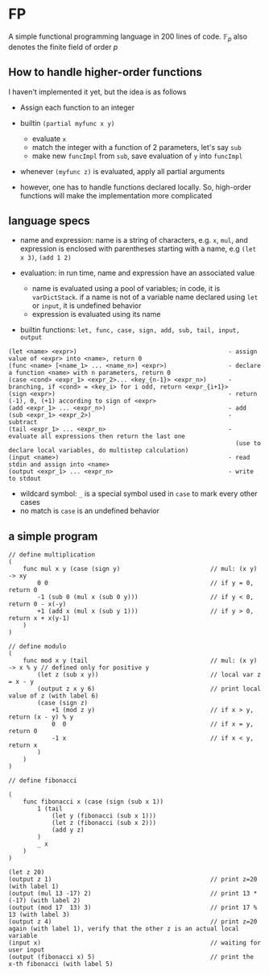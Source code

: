 # FP

A simple functional programming language in 200 lines of code. $\mathbb{F}_p$ also denotes the finite field of order $p$ 


## How to handle higher-order functions

I haven't implemented it yet, but the idea is as follows
- Assign each function to an integer
- builtin `(partial myfunc x y)`
    - evaluate `x`
    - match the integer with a function of 2 parameters, let's say `sub`
    - make new `funcImpl` from `sub`, save evaluation of `y` into `funcImpl`

- whenever `(myfunc z)` is evaluated, apply all partial arguments
- however, one has to handle functions declared locally. So, high-order functions will make the implementation more complicated


## language specs

- name and expression: name is a string of characters, e.g. `x`, `mul`, and expression is enclosed with parentheses starting with a name, e.g `(let x 3)`, `(add 1 2)`
- evaluation: in run time, name and expression have an associated value
    - name is evaluated using a pool of variables; in code, it is `varDictStack`. if a name is not of a variable name declared using `let` or `input`, it is undefined behavior
    - expression is evaluated using its name

- builtin functions: `let, func, case, sign, add, sub, tail, input, output`
```
(let <name> <expr>)                                          - assign value of <expr> into <name>, return 0
(func <name> [<name_1> ... <name_n>] <expr>)                 - declare a function <name> with n parameters, return 0
(case <cond> <expr_1> <expr_2>... <key_{n-1}> <expr_n>)      - branching, if <cond> = <key_i> for i odd, return <expr_{i+1}>
(sign <expr>)                                                - return (-1), 0, (+1) according to sign of <expr>
(add <expr_1> ... <expr_n>)                                  - add
(sub <expr_1> <expr_2>)                                      - subtract
(tail <expr_1> ... <expr_n>                                  - evaluate all expressions then return the last one
                                                               (use to declare local variables, do multistep calculation)
(input <name>)                                               - read stdin and assign into <name>
(output <expr_1> ... <expr_n>                                - write to stdout
```

- wildcard symbol: `_` is a special symbol used in `case` to mark every other cases
- no match is `case` is an undefined behavior

## a simple program

```
// define multiplication
(
    func mul x y (case (sign y)                         // mul: (x y) -> xy
        0 0                                             // if y = 0, return 0
        -1 (sub 0 (mul x (sub 0 y)))                    // if y < 0, return 0 - x(-y)
        +1 (add x (mul x (sub y 1)))                    // if y > 0, return x + x(y-1)
    )
)

// define modulo
(
    func mod x y (tail                                  // mul: (x y) -> x % y // defined only for positive y
        (let z (sub x y))                               // local var z = x - y
        (output z x y 6)                                // print local value of z (with label 6)
        (case (sign z)
            +1 (mod z y)                                // if x > y, return (x - y) % y
            0  0                                        // if x = y, return 0
            -1 x                                        // if x < y, return x
        )
    )
)

// define fibonacci

(
    func fibonacci x (case (sign (sub x 1))
        1 (tail
            (let y (fibonacci (sub x 1)))
            (let z (fibonacci (sub x 2)))
            (add y z)
        )
        _ x
    )
)

(let z 20)
(output z 1)                                            // print z=20 (with label 1)
(output (mul 13 -17) 2)                                 // print 13 * (-17) (with label 2)
(output (mod 17  13) 3)                                 // print 17 % 13 (with label 3)
(output z 4)                                            // print z=20 again (with label 1), verify that the other z is an actual local variable
(input x)                                               // waiting for user input
(output (fibonacci x) 5)                                // print the x-th fibonacci (with label 5)
```
